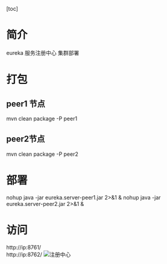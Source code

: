 [toc]
# 简介
eureka 服务注册中心
集群部署
# 打包
## peer1 节点
mvn clean package -P peer1
## peer2节点
mvn clean package -P peer2
# 部署
nohup java -jar eureka.server-peer1.jar 2>&1 &
nohup java -jar eureka.server-peer2.jar 2>&1 &

# 访问
http://ip:8761/  
http://ip:8762/
![注册中心](https://note.youdao.com/yws/public/resource/030c5ed1a14c969b99e35b06051c9f7a/xmlnote/C1198B87FEEB42498FEB2F469BCAB428/65138)
